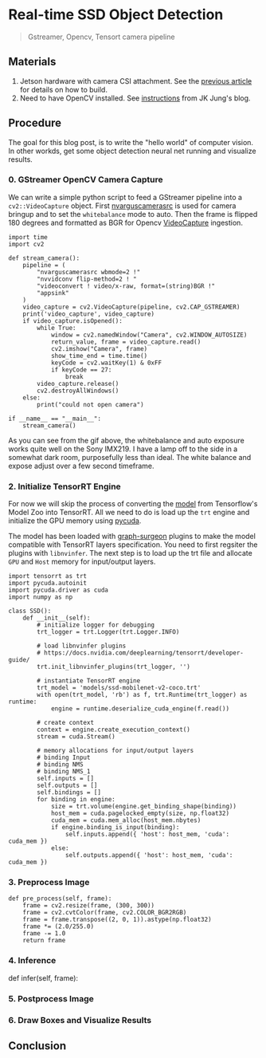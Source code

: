 # Real-time SSD Object Detection

> Gstreamer, Opencv, Tensort camera pipeline

## Materials

1. Jetson hardware with camera CSI attachment. See the [previous article](https://seanavery.github.io/jetson-nano-box/#/) for details on how to build.
2. Need to have OpenCV installed. See [instructions](https://jkjung-avt.github.io/opencv-on-nano/) from  JK Jung's blog.

## Procedure

The goal for this blog post, is to write the "hello world" of computer vision. In other workds, get some object detection neural net running and visualize results.

### 0. GStreamer OpenCV Camera Capture

We can write a simple python script to feed a GStreamer pipeline into a `cv2::VideoCapture` object. First [nvarguscamerasrc]() is used for camera bringup and to set the `whitebalance` mode to auto. Then the frame is flipped 180 degrees and formatted as BGR for Opencv [VideoCapture]() ingestion. 

```
import time
import cv2

def stream_camera():
    pipeline = (
        "nvarguscamerasrc wbmode=2 !"
        "nvvidconv flip-method=2 ! "
        "videoconvert ! video/x-raw, format=(string)BGR !"
        "appsink"
    )
    video_capture = cv2.VideoCapture(pipeline, cv2.CAP_GSTREAMER)
    print('video_capture', video_capture)
    if video_capture.isOpened():
        while True:
            window = cv2.namedWindow("Camera", cv2.WINDOW_AUTOSIZE)
            return_value, frame = video_capture.read()
            cv2.imshow("Camera", frame)
            show_time_end = time.time()
            keyCode = cv2.waitKey(1) & 0xFF
            if keyCode == 27:
                break
        video_capture.release()
        cv2.destroyAllWindows()
    else:
        print("could not open camera")

if __name__ == "__main__":
    stream_camera()
```

As you can see from the gif above, the whitebalance and auto exposure works quite well on the Sony IMX219. I have a lamp off to the side in a somewhat dark room, purposefully less than ideal. The white balance and expose adjust over a few second timeframe. 

### 2. Initialize TensorRT Engine

For now we will skip the process of converting the [model](https://github.com/tensorflow/models/blob/master/research/object_detection/g3doc/detection_model_zoo.md#coco-trained-models) from Tensorflow's Model Zoo into TensorRT. All we need to do is load up the `trt` engine and initialize the GPU memory using [pycuda](https://documen.tician.de/pycuda/). 

The model has been loaded with [graph-surgeon](https://github.com/jkjung-avt/tensorrt_demos/blob/master/ssd/build_engine.py) plugins to make the model compatible with TensorRT layers specification. You need to first regsiter the plugins with `libnvinfer`. The next step is to load up the trt file and allocate `GPU` and `Host` memory for input/output layers.

```
import tensorrt as trt
import pycuda.autoinit
import pycuda.driver as cuda
import numpy as np

class SSD():
    def __init__(self):
        # initialize logger for debugging
        trt_logger = trt.Logger(trt.Logger.INFO)
        
        # load libnvinfer plugins
        # https://docs.nvidia.com/deeplearning/tensorrt/developer-guide/
        trt.init_libnvinfer_plugins(trt_logger, '')
        
        # instantiate TensorRT engine
        trt_model = 'models/ssd-mobilenet-v2-coco.trt'
        with open(trt_model, 'rb') as f, trt.Runtime(trt_logger) as runtime:
            engine = runtime.deserialize_cuda_engine(f.read())
        
        # create context
        context = engine.create_execution_context()
        stream = cuda.Stream()

        # memory allocations for input/output layers
        # binding Input
        # binding NMS
        # binding NMS_1
        self.inputs = []
        self.outputs = []
        self.bindings = []
        for binding in engine:
            size = trt.volume(engine.get_binding_shape(binding))
            host_mem = cuda.pagelocked_empty(size, np.float32)   
            cuda_mem = cuda.mem_alloc(host_mem.nbytes)
            if engine.binding_is_input(binding):
                self.inputs.append({ 'host': host_mem, 'cuda': cuda_mem })
            else:
                self.outputs.append({ 'host': host_mem, 'cuda': cuda_mem })
```

### 3. Preprocess Image

```
def pre_process(self, frame):
    frame = cv2.resize(frame, (300, 300))
    frame = cv2.cvtColor(frame, cv2.COLOR_BGR2RGB)
    frame = frame.transpose((2, 0, 1)).astype(np.float32)
    frame *= (2.0/255.0)
    frame -= 1.0
    return frame
```

### 4. Inference

def infer(self, frame):


### 5. Postprocess Image

### 6. Draw Boxes and Visualize Results

## Conclusion

